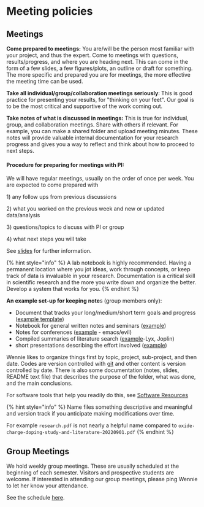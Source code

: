 # Meeting policies

## Meetings

**Come prepared to meetings:** You are/will be the person most familiar with your project, and thus the expert. Come to meetings with questions, results/progress, and where you are heading next. This can come in the form of a few slides, a few figures/plots, an outline or draft for something. The more specific and prepared you are for meetings, the more effective the meeting time can be used.

**Take all individual/group/collaboration meetings seriously**: This is good practice for presenting your results, for "thinking on your feet". Our goal is to be the most critical and supportive of the work coming out.

**Take notes of what is discussed in meetings:** This is true for individual, group, and collaboration meetings. Share with others if relevant. For example, you can make a shared folder and upload meeting minutes. These notes will provide valuable internal documentation for your research progress and gives you a way to reflect and think about how to proceed to next steps.

#### Procedure for preparing for meetings with PI:

We will have regular meetings, usually on the order of once per week. You are expected to come prepared with&#x20;

1\) any follow ups from previous discussions

2\) what you worked on the previous week and new or updated data/analysis

3\) questions/topics to discuss with PI or group

4\) what next steps you will take

See [slides](https://utexas.box.com/shared/static/6s15w5ey22oajn71lw4oa5z84teolhc1.pdf) for further information.

{% hint style="info" %}
A lab notebook is highly recommended. Having a permanent location where you jot ideas, work through concepts, or keep track of data is invaluable in your research. Documentation is a critical skill in scientific research and the more you write down and organize the better. Develop a system that works for you.
{% endhint %}

**An example set-up for keeping note**s (group members only):

* Document that tracks your long/medium/short term goals and progress ([example template](https://utexas.box.com/shared/static/lizhuvkvit0x2q4o5zkphl8v3oo13k33.docx))
* Notebook for general written notes and seminars ([example](https://utexas.box.com/s/fg48k2y37qe3a5wzb667wn437fwd8ldo))&#x20;
* Notes for conferences ([example](https://utexas.box.com/s/q601fyzib9exs1e81wmope2eky78yk3u) - emacs/evil)
* Compiled summaries of literature search ([example](https://utexas.box.com/shared/static/1ixofeb3l6pd7dlyek5ia3jsoqpc4gmg.pdf)-Lyx, Joplin)
* short presentations describing the effort involved ([example](https://utexas.box.com/s/ou56itiaub9nbvb7b1gm06gwtojqcdku))

Wennie likes to organize things first by topic, project, sub-project, and then date. Codes are version controlled with [git](https://git-scm.com/) and other content is version controlled by date. There is also some documentation (notes, slides, README text file) that describes the purpose of the folder, what was done, and the main conclusions.&#x20;

For software tools that help you readily do this, see [Software Resources](../hpc-resources/software-resources.md)

{% hint style="info" %}
Name files something descriptive and meaningful and version track if you anticipate making modifications over time.

For example `research.pdf` is not nearly a helpful name compared to `oxide-charge-doping-study-and-literature-20220901.pdf`
{% endhint %}

## Group Meetings

We hold weekly group meetings. These are usually scheduled at the beginning of each semester. Visitors and prospective students are welcome. If interested in attending our group meetings, please ping Wennie to let her know your attendance.

See the schedule [here](https://utexas.box.com/s/l4x7naccibz1jr4q9fl3j75j6hxzy8tv).
